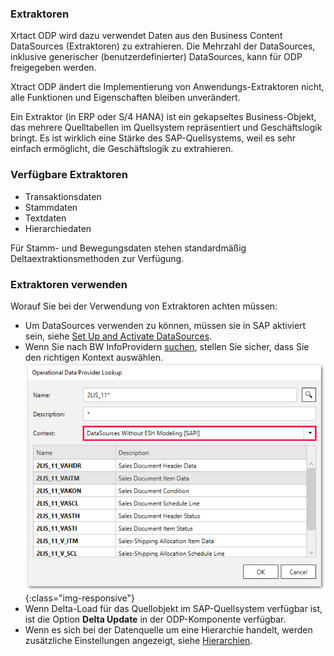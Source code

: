 ### Extraktoren
Xrtact ODP wird dazu verwendet Daten aus den Business Content DataSources (Extraktoren) zu extrahieren. Die Mehrzahl der DataSources, inklusive generischer (benutzerdefinierter) DataSources, kann für ODP freigegeben werden. 

Xtract ODP ändert die Implementierung von Anwendungs-Extraktoren nicht, alle Funktionen und Eigenschaften bleiben unverändert. 

Ein Extraktor (in ERP oder S/4 HANA) ist ein gekapseltes Business-Objekt, das mehrere Quelltabellen im Quellsystem repräsentiert und Geschäftslogik bringt. Es ist wirklich eine Stärke des SAP-Quellsystems, weil es sehr einfach ermöglicht, die Geschäftslogik zu extrahieren. 

### Verfügbare Extraktoren
- Transaktionsdaten
- Stammdaten
- Textdaten
- Hierarchiedaten

Für Stamm- und Bewegungsdaten stehen standardmäßig Deltaextraktionsmethoden zur Verfügung. 

### Extraktoren verwenden

Worauf Sie bei der Verwendung von Extraktoren achten müssen: 

- Um DataSources verwenden zu können, müssen sie in SAP aktiviert sein, siehe [Set Up and Activate DataSources](https://help.sap.com/viewer/7a60944343e543a1ab99e9b2904dab09/CLOUD/en-US/e5d447257a95416190d29638a64a5dfa.html).
- Wenn Sie nach BW InfoProvidern [suchen](./odp-define), stellen Sie sicher, dass Sie den richtigen Kontext auswählen. 
![ODP SAPI Search](/img/content/odp/odp-datasource-sapi.png){:class="img-responsive"}
- Wenn Delta-Load für das Quellobjekt im SAP-Quellsystem verfügbar ist, ist die Option **Delta Update** in der ODP-Komponente verfügbar. 
- Wenn es sich bei der Datenquelle um eine Hierarchie handelt, werden zusätzliche Einstellungen angezeigt, siehe [Hierarchien](#hierarchies).
